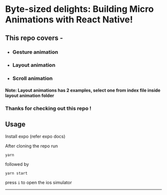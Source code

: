 # Byte-sized delights: Building Micro Animations with React Native!

## This repo covers -

- ### Gesture animation
- ### Layout animation
- ### Scroll animation

#### Note: Layout animations has 2 examples, select one from index file inside layout animation folder

### Thanks for checking out this repo !

## Usage

Install expo (refer expo docs)

After cloning the repo run

`yarn`

followed by

`yarn start`

press `i` to open the ios simulator

---
